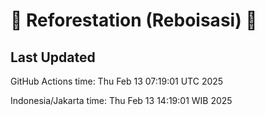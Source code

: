 
# 🌳 Reforestation (Reboisasi) 🌲

## Last Updated

GitHub Actions time: Thu Feb 13 07:19:01 UTC 2025

Indonesia/Jakarta time: Thu Feb 13 14:19:01 WIB 2025
